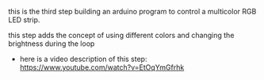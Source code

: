this is the third step building an arduino program to control a multicolor RGB LED strip.

this step adds the concept of using different colors and changing the brightness during the loop
* here is a video description of this step: https://www.youtube.com/watch?v=EtOqYmGfrhk
